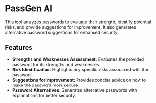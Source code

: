 # PassGen AI

This tool analyzes passwords to evaluate their strength, identify potential risks, and provide suggestions for improvement. It also generates alternative password suggestions for enhanced security.

## Features

- **Strengths and Weaknesses Assessment:** Evaluates the provided password for its strengths and weaknesses.
- **Risk Identification:** Highlights any specific risks associated with the password.
- **Suggestions for Improvement:** Provides concise advice on how to make the password more secure.
- **Password Alternatives:** Generates alternative passwords with explanations for better security.
